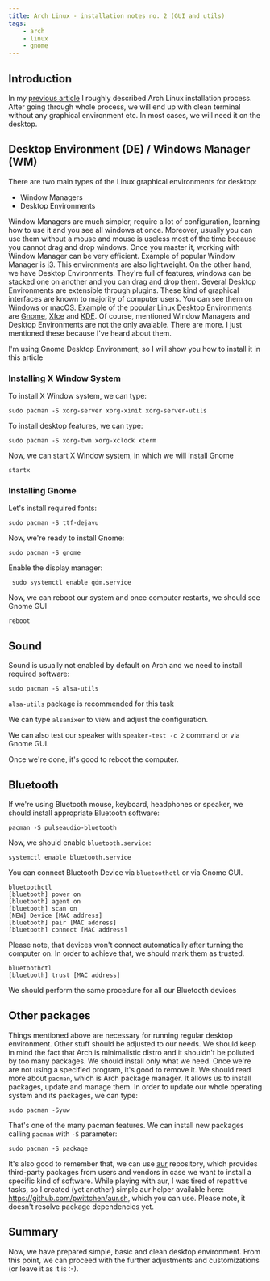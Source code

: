 ```yaml
---
title: Arch Linux - installation notes no. 2 (GUI and utils)
tags:
    - arch
    - linux
    - gnome
---
```


## Introduction

In my [previous article](/arch-install-notes) I roughly described Arch Linux installation process. After going through whole process, we will end up with clean terminal without any graphical environment etc. In most cases, we will need it on the desktop.

## Desktop Environment (DE) / Windows Manager (WM)

There are two main types of the Linux graphical environments for desktop:
- Window Managers
- Desktop Environments

Window Managers are much simpler, require a lot of configuration, learning how to use it and you see all windows at once. Moreover, usually you can use them without a mouse and mouse is useless most of the time because you cannot drag and drop windows. Once you master it, working with Window Manager can be very efficient. Example of popular Window Manager is [i3](https://i3wm.org/). This environments are also lightweight. On the other hand, we have Desktop Environments. They're full of features, windows can be stacked one on another and you can drag and drop them. Several Desktop Environments are extensible through plugins. These kind of graphical interfaces are known to majority of computer users. You can see them on Windows or macOS. Example of the popular Linux Desktop Environments are [Gnome](https://www.gnome.org/), [Xfce](https://xfce.org/) and [KDE](https://kde.org/). Of course, mentioned Window Managers and Desktop Environments are not the only avaiable. There are more. I just mentioned these because I've heard about them.

I'm using Gnome Desktop Environment, so I will show you how to install it in this article

### Installing X Window System

To install X Window system, we can type:

```
sudo pacman -S xorg-server xorg-xinit xorg-server-utils
```

To install desktop features, we can type:

```
sudo pacman -S xorg-twm xorg-xclock xterm
```

Now, we can start X Window system, in which we will install Gnome

```
startx
```

### Installing Gnome

Let's install required fonts:

```
sudo pacman -S ttf-dejavu
```

Now, we're ready to install Gnome:

```
sudo pacman -S gnome
```

Enable the display manager:

```
 sudo systemctl enable gdm.service
```

Now, we can reboot our system and once computer restarts, we should see Gnome GUI

```
reboot
```

## Sound

Sound is usually not enabled by default on Arch and we need to install required software:

```
sudo pacman -S alsa-utils
```

`alsa-utils` package is recommended for this task

We can type `alsamixer` to view and adjust the configuration.

We can also test our speaker with `speaker-test -c 2` command or via Gnome GUI.

Once we're done, it's good to reboot the computer.

## Bluetooth

If we're using Bluetooth mouse, keyboard, headphones or speaker, we should install appropriate Bluetooth software:

```
pacman -S pulseaudio-bluetooth
```

Now, we should enable `bluetooth.service`:

```
systemctl enable bluetooth.service
```

You can connect Bluetooth Device via `bluetoothctl` or via Gnome GUI.

```
bluetoothctl
[bluetooth] power on
[bluetooth] agent on
[bluetooth] scan on
[NEW] Device [MAC address]
[bluetooth] pair [MAC address]
[bluetooth] connect [MAC address]
```

Please note, that devices won't connect automatically after turning the computer on. In order to achieve that, we should mark them as trusted.

```
bluetoothctl
[bluetooth] trust [MAC address]
```

We should perform the same procedure for all our Bluetooth devices

## Other packages 

Things mentioned above are necessary for running regular desktop environment. Other stuff should be adjusted to our needs. We should keep in mind the fact that Arch is minimalistic distro and it shouldn't be polluted by too many packages. We should install only what we need. Once we're are not using a specified program, it's good to remove it. We should read more about `pacman`, which is Arch package manager. It allows us to install packages, update and manage them. In order to update our whole operating system and its packages, we can type:

```
sudo pacman -Syuw
```

That's one of the many pacman features. We can install new packages calling `pacman` with `-S` parameter:

```
sudo pacman -S package
```

It's also good to remember that, we can use [aur](https://aur.archlinux.org/) repository, which provides third-party packages from users and vendors in case we want to install a specific kind of software. While playing with aur, I was tired of repatitive tasks, so I created (yet another) simple aur helper available here: https://github.com/pwittchen/aur.sh, which you can use. Please note, it doesn't resolve package dependencies yet.

## Summary

Now, we have prepared simple, basic and clean desktop environment. From this point, we can proceed with the further adjustments and customizations (or leave it as it is :-).
